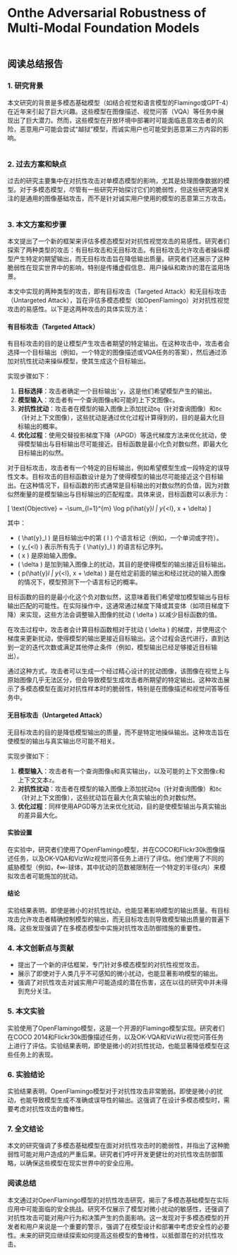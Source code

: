 # Onthe Adversarial Robustness of Multi-Modal Foundation Models

<figure><img src="../../.gitbook/assets/image (20) (1) (1) (1).png" alt=""><figcaption></figcaption></figure>

## 阅读总结报告

### 1. 研究背景

本文研究的背景是多模态基础模型（如结合视觉和语言模型的Flamingo或GPT-4）在近年来引起了巨大兴趣。这些模型在图像描述、视觉问答（VQA）等任务中展现出了巨大潜力。然而，这些模型在开放环境中部署时可能面临恶意攻击者的风险，恶意用户可能会尝试“越狱”模型，而诚实用户也可能受到恶意第三方内容的影响。

<figure><img src="../../.gitbook/assets/image (21) (1) (1) (1).png" alt=""><figcaption></figcaption></figure>

### 2. 过去方案和缺点

过去的研究主要集中在对抗性攻击对单模态模型的影响，尤其是处理图像数据的模型。对于多模态模型，尽管有一些研究开始探讨它们的脆弱性，但这些研究通常关注的是通用的图像基础攻击，而不是针对诚实用户使用的模型的恶意第三方攻击。

<figure><img src="../../.gitbook/assets/image (22) (1) (1).png" alt=""><figcaption></figcaption></figure>

### 3. 本文方案和步骤

本文提出了一个新的框架来评估多模态模型对对抗性视觉攻击的易感性。研究者们探索了两种类型的攻击：有目标攻击和无目标攻击。有目标攻击允许攻击者操纵模型产生特定的期望输出，而无目标攻击旨在降低输出质量。研究者们还展示了这种脆弱性在现实世界中的影响，特别是传播虚假信息、用户操纵和欺诈的潜在滥用场景。

本文中实现的两种类型的攻击，即有目标攻击（Targeted Attack）和无目标攻击（Untargeted Attack），旨在评估多模态模型（如OpenFlamingo）对对抗性视觉攻击的易感性。以下是这两种攻击的具体实现方法：

#### 有目标攻击（Targeted Attack）

有目标攻击的目的是让模型产生攻击者期望的特定输出。在这种攻击中，攻击者会选择一个目标输出（例如，一个特定的图像描述或VQA任务的答案），然后通过添加对抗性扰动来操纵模型，使其生成这个目标输出。

实现步骤如下：

1. **目标选择**：攻击者确定一个目标输出`ˆy`，这是他们希望模型产生的输出。
2. **模型输入**：攻击者有一个查询图像`q`和可能的上下文图像`c`。
3. **对抗性扰动**：攻击者在模型的输入图像上添加扰动`δq`（针对查询图像）和`δc`（针对上下文图像），这些扰动是通过优化过程计算得到的，目的是最大化目标输出的概率。
4. **优化过程**：使用交替投影梯度下降（APGD）等迭代梯度方法来优化扰动，使得模型输出与目标输出尽可能接近。目标函数是最小化负对数似然，即最大化目标输出的似然。

对于目标攻击，攻击者有一个特定的目标输出，例如希望模型生成一段特定的误导性文本。目标攻击的目标函数设计是为了使得模型的输出尽可能接近这个目标输出。在这种情况下，目标函数的形式通常是目标输出的对数似然的负值，因为对数似然衡量的是模型输出与目标输出的匹配程度。具体来说，目标函数可以表示为：

\[ \text{Objective} = -\sum\_{l=1}^{m} \log p(\hat{y}_l | y_{\<l}, x + \delta) ]

其中：

* ( \hat{y}\_l ) 是目标输出中的第 ( l ) 个语言标记（例如，一个单词或字符）。
* ( y\_{\<l} ) 表示所有先于 ( \hat{y}\_l ) 的语言标记序列。
* ( x ) 是原始输入图像。
* ( \delta ) 是加到输入图像上的扰动，其目的是使得模型的输出接近目标输出。
* ( p(\hat{y}_l | y_{\<l}, x + \delta) ) 是在给定前面的输出和经过扰动的输入图像的情况下，模型预测下一个语言标记的概率。

目标函数的目的是最小化这个负对数似然，这意味着我们希望增加模型输出与目标输出匹配的可能性。在实际操作中，这通常通过梯度下降或其变体（如项目梯度下降）来实现，这些方法会调整输入图像的扰动 ( \delta ) 以减少目标函数的值。

在攻击过程中，攻击者会计算目标函数相对于扰动 ( \delta ) 的梯度，并使用这个梯度来更新扰动，使得模型的输出更接近目标输出。这个过程会迭代进行，直到达到一定的迭代次数或满足其他停止条件（例如，模型输出已经足够接近目标输出）。

通过这种方式，攻击者可以生成一个经过精心设计的扰动图像，该图像在视觉上与原始图像几乎无法区分，但会导致模型生成攻击者所期望的特定输出。这种攻击展示了多模态模型在面对对抗性样本时的脆弱性，特别是在图像描述和视觉问答等任务中。

#### 无目标攻击（Untargeted Attack）

无目标攻击的目的是降低模型输出的质量，而不是特定地操纵输出。这种攻击旨在使模型的输出与真实输出尽可能不相关。

实现步骤如下：

1. **模型输入**：攻击者有一个查询图像`q`和真实输出`y`，以及可能的上下文图像`c`和上下文文本`z`。
2. **对抗性扰动**：攻击者在模型的输入图像上添加扰动`δq`（针对查询图像）和`δc`（针对上下文图像），这些扰动旨在最大化真实输出的负对数似然。
3. **优化过程**：同样使用APGD等方法来优化扰动，目的是使模型输出与真实输出的差异最大化。

#### 实验设置

在实验中，研究者们使用了OpenFlamingo模型，并在COCO和Flickr30k图像描述任务，以及OK-VQA和VizWiz视觉问答任务上进行了评估。他们使用了不同的威胁模型（例如，ℓ∞-球体，其中扰动的范数被限制在一个特定的半径ε内）来模拟攻击者可能施加的扰动。

#### 结论

实验结果表明，即使是微小的对抗性扰动，也能显著影响模型的输出质量。有目标攻击允许攻击者精确控制模型的输出，而无目标攻击则导致模型输出质量的普遍下降。这些发现强调了在多模态模型中实施对抗性攻击防御措施的重要性。

### 4. 本文创新点与贡献

* 提出了一个新的评估框架，专门针对多模态模型的对抗性视觉攻击。
* 展示了即使对于人类几乎不可感知的微小扰动，也能显著影响模型的输出。
* 强调了对抗性攻击对诚实用户可能造成的潜在伤害，这在以往的研究中并未得到充分关注。

### 5. 本文实验

实验使用了OpenFlamingo模型，这是一个开源的Flamingo模型实现。研究者们在COCO 2014和Flickr30k图像描述任务，以及OK-VQA和VizWiz视觉问答任务上进行了评估。实验结果表明，即使是微小的对抗性扰动，也能显著降低模型在这些任务上的表现。

### 6. 实验结论

实验结果表明，OpenFlamingo模型对于对抗性攻击非常脆弱。即使是微小的扰动，也能导致模型生成不准确或误导性的输出。这强调了在设计多模态模型时，需要考虑对抗性攻击的鲁棒性。

### 7. 全文结论

本文的研究强调了多模态基础模型在面对对抗性攻击时的脆弱性，并指出了这种脆弱性可能对用户造成的严重后果。研究者们呼吁开发更健壮的对抗性攻击防御策略，以确保这些模型在现实世界中的安全应用。

### 阅读总结

本文通过对OpenFlamingo模型的对抗性攻击研究，揭示了多模态基础模型在实际应用中可能面临的安全挑战。研究不仅展示了模型对微小扰动的敏感性，还强调了对抗性攻击可能对用户行为和决策产生的负面影响。这一发现对于多模态模型的开发者和用户来说是一个重要的警示，强调了在模型设计和部署中考虑安全性的必要性。未来的研究应继续探索如何提高这些模型的鲁棒性，以抵御潜在的对抗性攻击。
